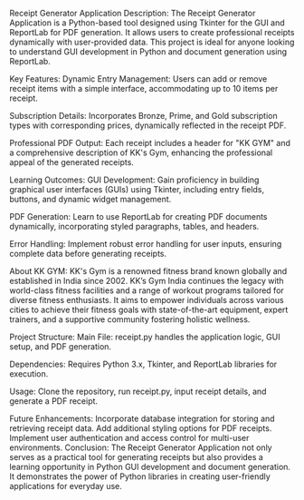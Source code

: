 Receipt Generator Application
Description:
The Receipt Generator Application is a Python-based tool designed using Tkinter for the GUI and ReportLab for PDF generation. It allows users to create professional receipts dynamically with user-provided data. This project is ideal for anyone looking to understand GUI development in Python and document generation using ReportLab.

Key Features:
Dynamic Entry Management: Users can add or remove receipt items with a simple interface, accommodating up to 10 items per receipt.

Subscription Details: Incorporates Bronze, Prime, and Gold subscription types with corresponding prices, dynamically reflected in the receipt PDF.

Professional PDF Output: Each receipt includes a header for "KK GYM" and a comprehensive description of KK's Gym, enhancing the professional appeal of the generated receipts.

Learning Outcomes:
GUI Development: Gain proficiency in building graphical user interfaces (GUIs) using Tkinter, including entry fields, buttons, and dynamic widget management.

PDF Generation: Learn to use ReportLab for creating PDF documents dynamically, incorporating styled paragraphs, tables, and headers.

Error Handling: Implement robust error handling for user inputs, ensuring complete data before generating receipts.

About KK GYM:
KK's Gym is a renowned fitness brand known globally and established in India since 2002. KK’s Gym India continues the legacy with world-class fitness facilities and a range of workout programs tailored for diverse fitness enthusiasts. It aims to empower individuals across various cities to achieve their fitness goals with state-of-the-art equipment, expert trainers, and a supportive community fostering holistic wellness.

Project Structure:
Main File: receipt.py handles the application logic, GUI setup, and PDF generation.

Dependencies: Requires Python 3.x, Tkinter, and ReportLab libraries for execution.

Usage: Clone the repository, run receipt.py, input receipt details, and generate a PDF receipt.

Future Enhancements:
Incorporate database integration for storing and retrieving receipt data.
Add additional styling options for PDF receipts.
Implement user authentication and access control for multi-user environments.
Conclusion:
The Receipt Generator Application not only serves as a practical tool for generating receipts but also provides a learning opportunity in Python GUI development and document generation. It demonstrates the power of Python libraries in creating user-friendly applications for everyday use.

